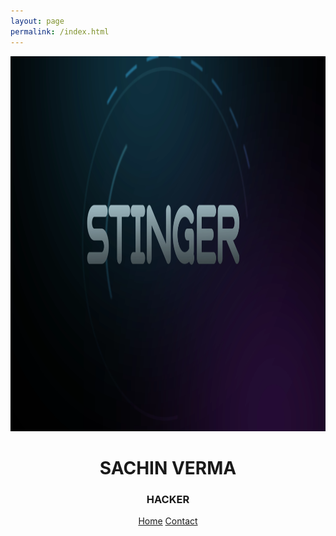 ```yaml
---
layout: page
permalink: /index.html
---
```


<!DOCTYPE html>
<html lang="en">
<head>
<title>Sachin Verma</title>
<meta charset="UTF-8">
<meta name="viewport" content="width=device-width, initial-scale=1">
<link rel="stylesheet" href="https://www.w3schools.com/w3css/4/w3.css">
</head>
<body>

<!-- Header -->
<header class="w3-display-container w3-content w3-center" style="max-width:1500px">
  <img class="w3-image" src="https://github.com/Sachin-v3rma/Sachin-v3rma.github.io/raw/main/img/bg.png" alt="Me" width="1500" height="600">
  <div class="w3-display-middle w3-padding-large w3-border w3-wide w3-text-light-grey w3-center">
    <h1 class="w3-hide-medium w3-hide-small w3-xxxlarge">SACHIN VERMA</h1>
    <h3 class="w3-hide-medium w3-hide-small">HACKER</h3>
  </div>
  
  <!-- Navbar (placed at the bottom of the header image) -->
  <div class="w3-bar w3-light-grey w3-round w3-display-bottommiddle w3-hide-small" style="bottom:1px">
    <a href="#" class="w3-bar-item w3-button">Home</a>
    <a href="https://twitter.com/vm_sachin" class="w3-bar-item w3-button">Contact</a>
  </div>
</header>
</body>
</html>
